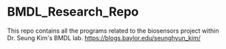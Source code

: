# BMDL_Research_Repo
This repo contains all the programs related to the biosensors project within Dr. Seung Kim's BMDL lab. https://blogs.baylor.edu/seunghyun_kim/
